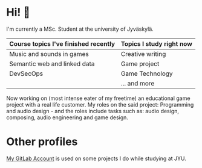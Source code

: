 # Hi! 👋

I'm currently a MSc. Student at the university of Jyväskylä. 

| Course topics I've finished recently | Topics I study right now |
| --- | --- |
| Music and sounds in games | Creative writing |
| Semantic web and linked data | Game project |
| DevSecOps | Game Technology |
| | ... and more |

Now working on (most intense eater of my freetime) an educational game project with a real life customer. My roles on the said project:
Programming and audio design - and the roles include tasks such as: audio design, composing, audio engineering and game design.

# Other profiles

[My GitLab Account](https://gitlab.jyu.fi/aakaneis) is used on some projects I do while studying at JYU. 
